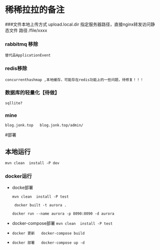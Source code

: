 
# 稀稀拉拉的备注
###文件本地上传方式
    upload.local.dir 指定服务器路径，直接nginx转发访问静态文件 路径  /file/xxxx
### rabbitmq 移除 
    替代品ApplicationEvent
### redis移除
    concurrenthashmap ,本地缓存，可能存在redis功能上的一些问题，待修复！！！
### 数据库的轻量化【待做】 
    sqllite?
### mine
    blog.jonk.top   blog.jonk.top/admin/
#部署

## 本地运行

```mvn clean  install -P dev ```


### docker运行 
  * docke部署

    ```mvn clean  install -P test ```
 
    ``` docker built -t aurora .```

    ``` docker run --name aurora -p 8090:8090 -d aurora ```
  
  * docker-compose部署
    ``` mvn clean  install -P test ```
  * 
    ``` docker 更新   docker-compose build  ```
  * 
    ``` docker 部署   docker-compose up -d  ```
